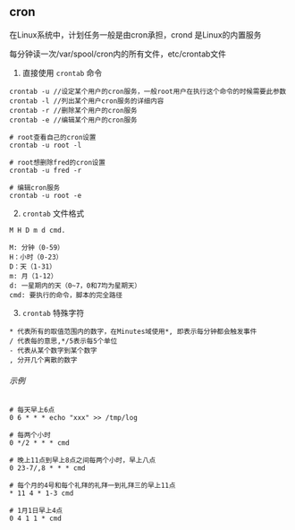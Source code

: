 ## cron

在Linux系统中，计划任务一般是由cron承担，crond 是Linux的内置服务

每分钟读一次/var/spool/cron内的所有文件，etc/crontab文件

1. 直接使用 `crontab` 命令

```
crontab -u //设定某个用户的cron服务，一般root用户在执行这个命令的时候需要此参数
crontab -l //列出某个用户cron服务的详细内容
crontab -r //删除某个用户的cron服务
crontab -e //编辑某个用户的cron服务

# root查看自己的cron设置
crontab -u root -l

# root想删除fred的cron设置
crontab -u fred -r

# 编辑cron服务
crontab -u root -e
```

2. `crontab` 文件格式

```
M H D m d cmd.

M: 分钟（0-59）
H：小时（0-23）
D：天（1-31）
m: 月（1-12）
d: 一星期内的天（0~7，0和7均为星期天）
cmd: 要执行的命令，脚本的完全路径
```

3. `crontab` 特殊字符

```
* 代表所有的取值范围内的数字，在Minutes域使用*, 即表示每分钟都会触发事件
/ 代表每的意思,*/5表示每5个单位
- 代表从某个数字到某个数字
, 分开几个离散的数字
```

###### 示例

```
# 每天早上6点
0 6 * * * echo "xxx" >> /tmp/log

# 每两个小时
0 */2 * * * cmd

# 晚上11点到早上8点之间每两个小时，早上八点
0 23-7/,8 * * * cmd

# 每个月的4号和每个礼拜的礼拜一到礼拜三的早上11点
* 11 4 * 1-3 cmd

# 1月1日早上4点
0 4 1 1 * cmd
```
